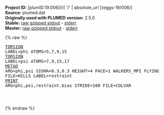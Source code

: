 **Project ID:** [plumID:19.006]({{ '/' | absolute_url }}eggs-19/006/)  
**Source:** plumed.dat  
**Originally used with PLUMED version:** 2.5.0  
**Stable:** [raw gzipped stdout](plumed.dat.plumed.stdout.txt.gz) - [stderr](plumed.dat.plumed.stderr)  
**Master:** [raw gzipped stdout](plumed.dat.plumed_master.stdout.txt.gz) - [stderr](plumed.dat.plumed_master.stderr)  

{% raw %}<pre>
<a href="https://plumed.github.io/doc-master/user-doc/html/_t_o_r_s_i_o_n.html">TORSION</a> LABEL=phi ATOMS=5,7,9,15
<a href="https://plumed.github.io/doc-master/user-doc/html/_t_o_r_s_i_o_n.html">TORSION</a> LABEL=psi ATOMS=7,9,15,17
<a href="https://plumed.github.io/doc-master/user-doc/html/_m_e_t_a_d.html">METAD</a> ARG=phi,psi SIGMA=0.3,0.3 HEIGHT=4 PACE=1 WALKERS_MPI FLYING_GAUSSIAN FILE=HILLS LABEL=restraint
<a href="https://plumed.github.io/doc-master/user-doc/html/_p_r_i_n_t.html">PRINT</a> ARG=phi,psi,restraint.bias STRIDE=100 FILE=COLVAR

</pre>{% endraw %}
